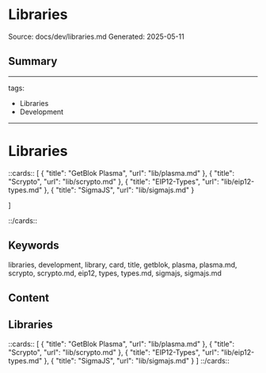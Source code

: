 # Libraries
Source: docs/dev/libraries.md
Generated: 2025-05-11

## Summary
---
tags:
  - Libraries
  - Development
---

# Libraries

::cards:: [
  {
    "title": "GetBlok Plasma",
    "url": "lib/plasma.md"
  },
  {
    "title": "Scrypto",
    "url": "lib/scrypto.md"
  },
  {
    "title": "EIP12-Types",
    "url": "lib/eip12-types.md"
  },
  {
    "title": "SigmaJS",
    "url": "lib/sigmajs.md"
  }

]

::/cards::

## Keywords
libraries, development, library, card, title, getblok, plasma, plasma.md, scrypto, scrypto.md, eip12, types, types.md, sigmajs, sigmajs.md

## Content
## Libraries
::cards::
[
  {
    "title": "GetBlok Plasma",
    "url": "lib/plasma.md"
  },
  {
    "title": "Scrypto",
    "url": "lib/scrypto.md"
  },
  {
    "title": "EIP12-Types",
    "url": "lib/eip12-types.md"
  },
  {
    "title": "SigmaJS",
    "url": "lib/sigmajs.md"
  }
]
::/cards::
